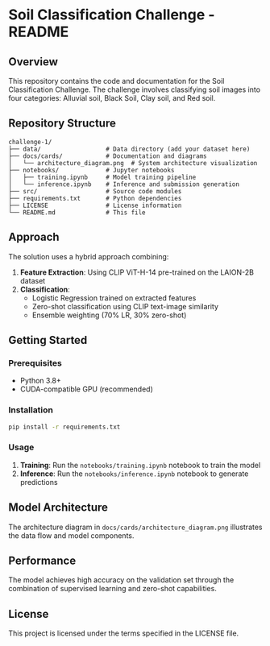 # Soil Classification Challenge - README

## Overview
This repository contains the code and documentation for the Soil Classification Challenge. The challenge involves classifying soil images into four categories: Alluvial soil, Black Soil, Clay soil, and Red soil.

## Repository Structure
```
challenge-1/
├── data/                  # Data directory (add your dataset here)
├── docs/cards/            # Documentation and diagrams
│   └── architecture_diagram.png  # System architecture visualization
├── notebooks/             # Jupyter notebooks
│   ├── training.ipynb     # Model training pipeline
│   └── inference.ipynb    # Inference and submission generation
├── src/                   # Source code modules
├── requirements.txt       # Python dependencies
├── LICENSE                # License information
└── README.md              # This file
```

## Approach
The solution uses a hybrid approach combining:
1. **Feature Extraction**: Using CLIP ViT-H-14 pre-trained on the LAION-2B dataset
2. **Classification**: 
   - Logistic Regression trained on extracted features
   - Zero-shot classification using CLIP text-image similarity
   - Ensemble weighting (70% LR, 30% zero-shot)

## Getting Started

### Prerequisites
- Python 3.8+
- CUDA-compatible GPU (recommended)

### Installation
```bash
pip install -r requirements.txt
```

### Usage
1. **Training**: Run the `notebooks/training.ipynb` notebook to train the model
2. **Inference**: Run the `notebooks/inference.ipynb` notebook to generate predictions

## Model Architecture
The architecture diagram in `docs/cards/architecture_diagram.png` illustrates the data flow and model components.

## Performance
The model achieves high accuracy on the validation set through the combination of supervised learning and zero-shot capabilities.

## License
This project is licensed under the terms specified in the LICENSE file.
